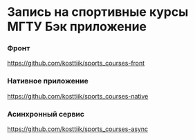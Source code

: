 # Запись на спортивные курсы МГТУ Бэк приложение

### Фронт
https://github.com/kosttiik/sports_courses-front
### Нативное приложение
https://github.com/kosttiik/sports_courses-native
### Асинхронный сервис
https://github.com/kosttiik/sports_courses-async